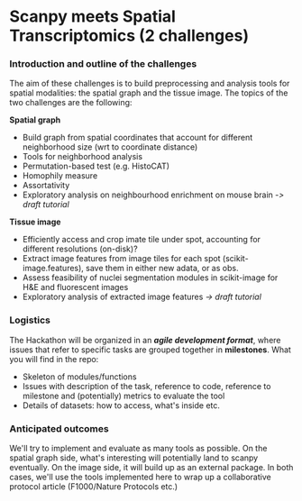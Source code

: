 # Scanpy meets Spatial Transcriptomics (2 challenges)

### Introduction and outline of the challenges

The aim of these challenges is to build preprocessing and analysis tools for spatial modalities: the spatial graph and the tissue image. The topics of the two challenges are the following:

**Spatial graph**

- Build graph from spatial coordinates that account for different neighborhood size (wrt to coordinate distance)
- Tools for neighborhood analysis
- Permutation-based test (e.g. HistoCAT)
- Homophily measure
- Assortativity
- Exploratory analysis on neighbourhood enrichment on mouse brain -*> draft tutorial*

**Tissue image**

- Efficiently access and crop imate tile under spot, accounting for different resolutions (on-disk)?
- Extract image features from image tiles for each spot (scikit-image.features), save them in either new adata, or as obs.
- Assess feasibility of nuclei segmentation modules in scikit-image for H&E and fluorescent images
- Exploratory analysis of extracted image features *→ draft tutorial*

### Logistics

The Hackathon will be organized in an ***agile development format***, where issues that refer to specific tasks are grouped together in **milestones**. What you will find in the repo:

- Skeleton of modules/functions
- Issues with description of the task, reference to code, reference to milestone and (potentially) metrics to evaluate the tool
- Details of datasets: how to access, what's inside etc.

### Anticipated outcomes

We'll try to implement and evaluate as many tools as possible. On the spatial graph side, what's interesting will potentially land to scanpy eventually. On the image side, it will build up as an external package. In both cases, we'll use the tools implemented here to wrap up a collaborative protocol article (F1000/Nature Protocols etc.)